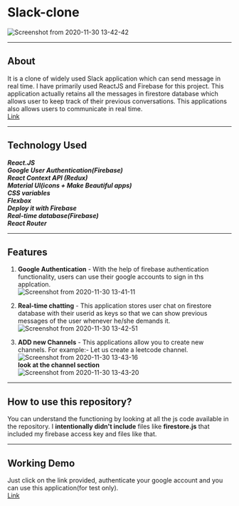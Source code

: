 # Slack-clone   
![Screenshot from 2020-11-30 13-42-42](https://user-images.githubusercontent.com/61156183/100836868-1a8b2f00-3496-11eb-831f-695dfe241fd9.png)
  
___
## About  
It is a clone of widely used Slack application which can send message in real time. I have primarily used ReactJS and Firebase for this project.
This application actually retains all the messages in firestore database which allows user to keep track of their previous conversations. This applications also allows users to communicate in real time.  
[Link](https://slack-2-1e793.web.app)  
___
## Technology Used  
***React.JS  
Google  User Authentication(Firebase)  
React Context API (Redux)  
Material UI(icons + Make Beautiful apps)  
CSS variables  
Flexbox  
Deploy it with Firebase  
Real-time database(Firebase)  
React Router***  
___
## Features
1. **Google Authentication** - With the help of firebase authentication functionality, users can use their google accounts to sign in ths applcation.  
![Screenshot from 2020-11-30 13-41-11](https://user-images.githubusercontent.com/61156183/100837691-17447300-3497-11eb-8b02-baba69535a91.png)
  
2. **Real-time chatting** - This application stores user chat on firestore database with their userid as keys so that we can show previous messages of the user whenever he/she demands it.  
![Screenshot from 2020-11-30 13-42-51](https://user-images.githubusercontent.com/61156183/100838149-f4668e80-3497-11eb-8405-8322be8726d2.png)  
3. **ADD new Channels** - This applications allow you to create new channels. For example:- Let us create a leetcode channel.
![Screenshot from 2020-11-30 13-43-16](https://user-images.githubusercontent.com/61156183/100838325-3a235700-3498-11eb-9bbc-6e5aec7f695d.png)  
**look at the channel section**  
![Screenshot from 2020-11-30 13-43-20](https://user-images.githubusercontent.com/61156183/100838414-62ab5100-3498-11eb-9759-c49c7918937f.png)
  
___
## How to use this repository?  
You can understand the functioning by looking at all the js code available in the repository. I **intentionally didn't include** files like **firestore.js** that included my firebase access key and files like that.  
___
## Working Demo
Just click on the link provided, authenticate your google account and you can use this application(for test only).  
[Link](https://slack-2-1e793.web.app)
